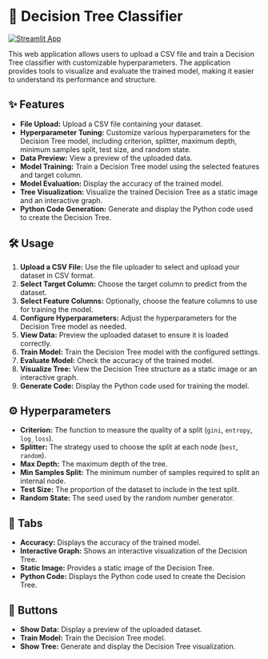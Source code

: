 # 🌳 Decision Tree Classifier

[![Streamlit App](https://static.streamlit.io/badges/streamlit_badge_black_white.svg)](https://decision-tree-builder.streamlit.app/)

This web application allows users to upload a CSV file and train a Decision Tree classifier with customizable hyperparameters. The application provides tools to visualize and evaluate the trained model, making it easier to understand its performance and structure.

## ✨ Features

- **File Upload:** Upload a CSV file containing your dataset.
- **Hyperparameter Tuning:** Customize various hyperparameters for the Decision Tree model, including criterion, splitter, maximum depth, minimum samples split, test size, and random state.
- **Data Preview:** View a preview of the uploaded data.
- **Model Training:** Train a Decision Tree model using the selected features and target column.
- **Model Evaluation:** Display the accuracy of the trained model.
- **Tree Visualization:** Visualize the trained Decision Tree as a static image and an interactive graph.
- **Python Code Generation:** Generate and display the Python code used to create the Decision Tree.

## 🛠️ Usage

1. **Upload a CSV File:** Use the file uploader to select and upload your dataset in CSV format.
2. **Select Target Column:** Choose the target column to predict from the dataset.
3. **Select Feature Columns:** Optionally, choose the feature columns to use for training the model.
4. **Configure Hyperparameters:** Adjust the hyperparameters for the Decision Tree model as needed.
5. **View Data:** Preview the uploaded dataset to ensure it is loaded correctly.
6. **Train Model:** Train the Decision Tree model with the configured settings.
7. **Evaluate Model:** Check the accuracy of the trained model.
8. **Visualize Tree:** View the Decision Tree structure as a static image or an interactive graph.
9. **Generate Code:** Display the Python code used for training the model.

## ⚙️ Hyperparameters

- **Criterion:** The function to measure the quality of a split (`gini`, `entropy`, `log_loss`).
- **Splitter:** The strategy used to choose the split at each node (`best`, `random`).
- **Max Depth:** The maximum depth of the tree.
- **Min Samples Split:** The minimum number of samples required to split an internal node.
- **Test Size:** The proportion of the dataset to include in the test split.
- **Random State:** The seed used by the random number generator.

## 📑 Tabs

- **Accuracy:** Displays the accuracy of the trained model.
- **Interactive Graph:** Shows an interactive visualization of the Decision Tree.
- **Static Image:** Provides a static image of the Decision Tree.
- **Python Code:** Displays the Python code used to create the Decision Tree.

## 🔘 Buttons

- **Show Data:** Display a preview of the uploaded dataset.
- **Train Model:** Train the Decision Tree model.
- **Show Tree:** Generate and display the Decision Tree visualization.
